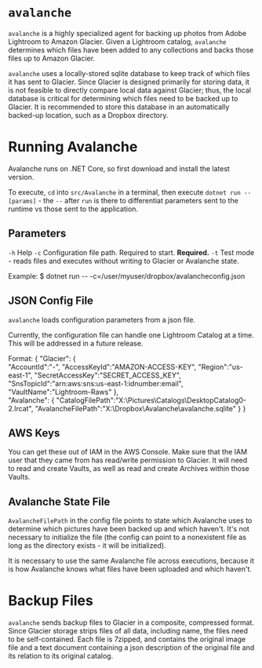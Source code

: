 `avalanche`
=========
`avalanche` is a highly specialized agent for backing up photos from Adobe Lightroom to Amazon Glacier. Given a Lightroom catalog, `avalanche` determines which files have been added to any collections and backs those files up to Amazon Glacier.

`avalanche` uses a locally-stored sqlite database to keep track of which files it has sent to Glacier. Since Glacier is designed primarily for storing data, it is not feasible to directly compare local data against Glacier; thus, the local database is critical for determining which files need to be backed up to Glacier. It is recommended to store this database in an automatically backed-up location, such as a Dropbox directory.

# Running Avalanche
Avalanche runs on .NET Core, so first download and install the latest version.

To execute, `cd` into `src/Avalanche` in a terminal, then execute `dotnet run -- [params]` - the `--` after `run` is there to differentiat parameters sent to the runtime vs those sent to the application.

## Parameters
`-h`		Help
`-c`		Configuration file path. Required to start. **Required.**
`-t`		Test mode - reads files and executes without writing to Glacier or Avalanche state.

Example:
    $ dotnet run -- -c=/user/myuser/dropbox/avalancheconfig.json

## JSON Config File
`avalanche` loads configuration parameters from a json file.

Currently, the configuration file can handle one Lightroom Catalog at a time. This will be addressed in a future release.

Format:
	{
		"Glacier":
		{	
			"AccountId":"-",
			"AccessKeyId":"AMAZON-ACCESS-KEY",
			"Region":"us-east-1",
			"SecretAccessKey":"SECRET_ACCESS_KEY",
			"SnsTopicId":"arn:aws:sns:us-east-1:idnumber:email",
			"VaultName":"Lightroom-Raws"
		},	
		"Avalanche":
		{
			"CatalogFilePath":"X:\\Pictures\\Catalogs\\DesktopCatalog0-2.lrcat",
			"AvalancheFilePath":"X:\\Dropbox\\Avalanche\\avalanche.sqlite"
		}
	}

## AWS Keys
You can get these out of IAM in the AWS Console. Make sure that the IAM user that they came from has read/write permission to Glacier. It will need to read and create Vaults, as well as read and create Archives within those Vaults.

## Avalanche State File
`AvalancheFilePath` in the config file points to state which Avalanche uses to determine which pictures have been backed up and which haven't. It's not necessary to initialize the file (the config can point to a nonexistent file as long as the directory exists - it will be initialized).

It is necessary to use the same Avalanche file across executions, because it is how Avalanche knows what files have been uploaded and which haven't.
 
# Backup Files
`avalanche` sends backup files to Glacier in a composite, compressed format. Since Glacier storage strips files of all data, including name, the files need to be self-contained. Each file is 7zipped, and contains the original image file and a text document containing a json description of the original file and its relation to its original catalog.